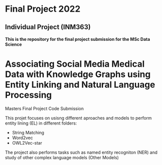 # Final Project 2022
## Individual Project (INM363) 
#### This is the repository for the final project submission for the MSc Data Science


# Associating Social Media Medical Data with Knowledge Graphs using Entity Linking and Natural Language Processing
Masters Final Project Code Submission


This projet focuses on usisng different aproaches and models to perform entity lining (EL) in different folders:
  - String Matching
  - Word2vec
  - OWL2Vec-star

The project also performs tasks such as named entity recogniton (NER) and study of other complex language models (Other Models)




